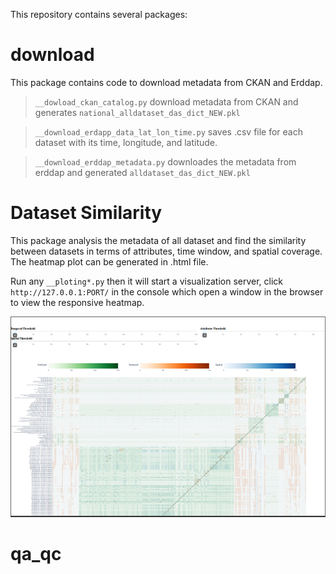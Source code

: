 This repository contains several packages:

# download
This package contains code to download metadata from CKAN and Erddap.


> `__dowload_ckan_catalog.py` download metadata from CKAN and generates `national_alldataset_das_dict_NEW.pkl` 

> `__download_erdapp_data_lat_lon_time.py` saves .csv file for each dataset with its time, longitude, and latitude.

> `__download_erddap_metadata.py` downloades the metadata from erddap and generated `alldataset_das_dict_NEW.pkl`

# Dataset Similarity
This package analysis the metadata of all dataset and find the similarity between datasets in terms of attributes, time window, and spatial coverage. The heatmap plot can be generated in .html file. 

Run any `__ploting*.py` then it will start a visualization server, click `http://127.0.0.1:PORT/` in the console which open a window in the browser to view the responsive heatmap.  

![](/res/heatmap_data_overlap.png)

# qa_qc
